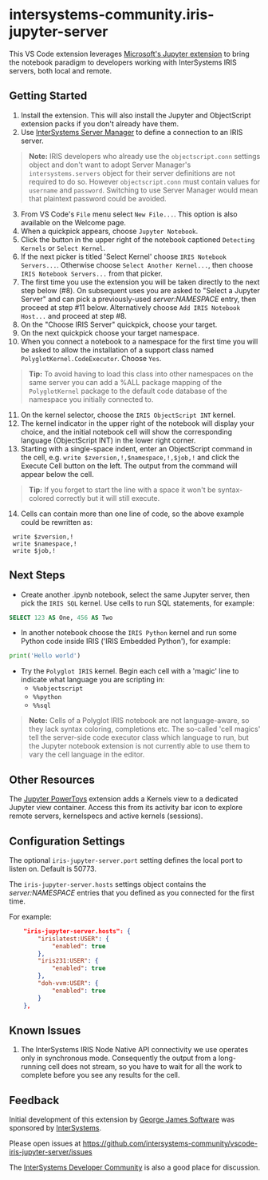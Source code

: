 # intersystems-community.iris-jupyter-server

This VS Code extension leverages [Microsoft's Jupyter extension](https://marketplace.visualstudio.com/items?itemName=ms-toolsai.jupyter) to bring the notebook paradigm to developers working with InterSystems IRIS servers, both local and remote.

## Getting Started

1. Install the extension. This will also install the Jupyter and ObjectScript extension packs if you don't already have them.
2. Use [InterSystems Server Manager](https://marketplace.visualstudio.com/items?itemName=intersystems-community.servermanager) to define a connection to an IRIS server.
> **Note:** IRIS developers who already use the `objectscript.conn` settings object and don't want to adopt Server Manager's `intersystems.servers` object for their server definitions are not required to do so. However `objectscript.conn` must contain values for `username` and `password`. Switching to use Server Manager would mean that plaintext password could be avoided.
3. From VS Code's `File` menu select `New File...`. This option is also available on the Welcome page.
4. When a quickpick appears, choose `Jupyter Notebook`.
5. Click the button in the upper right of the notebook captioned `Detecting Kernels` or `Select Kernel`.
6. If the next picker is titled 'Select Kernel' choose `IRIS Notebook Servers...`. Otherwise choose `Select Another Kernel...`, then choose `IRIS Notebook Servers...` from that picker.
7. The first time you use the extension you will be taken directly to the next step below (#8). On subsequent uses you are asked to "Select a Jupyter Server" and can pick a previously-used _server:NAMESPACE_ entry, then proceed at step #11 below. Alternatively choose `Add IRIS Notebook Host...` and proceed at step #8.
8. On the "Choose IRIS Server" quickpick, choose your target.
9. On the next quickpick choose your target namespace.
10. When you connect a notebook to a namespace for the first time you will be asked to allow the installation of a support class named `PolyglotKernel.CodeExecutor`. Choose `Yes`.
> **Tip:** To avoid having to load this class into other namespaces on the same server you can add a %ALL package mapping of the `PolyglotKernel` package to the default code database of the namespace you initially connected to.
11. On the kernel selector, choose the `IRIS ObjectScript INT` kernel.
12. The kernel indicator in the upper right of the notebook will display your choice, and the initial notebook cell will show the corresponding language (ObjectScript INT) in the lower right corner.
13. Starting with a single-space indent, enter an ObjectScript command in the cell, e.g. `write $zversion,!,$namespace,!,$job,!` and click the Execute Cell button on the left. The output from the command will appear below the cell.
> **Tip:** If you forget to start the line with a space it won't be syntax-colored correctly but it will still execute.
14. Cells can contain more than one line of code, so the above example could be rewritten as:
```objectscript
 write $zversion,!
 write $namespace,!
 write $job,!
``` 

## Next Steps

- Create another .ipynb notebook, select the same Jupyter server, then pick the `IRIS SQL` kernel. Use cells to run SQL statements, for example:
```sql
SELECT 123 AS One, 456 AS Two
```
- In another notebook choose the `IRIS Python` kernel and run some Python code inside IRIS ('IRIS Embedded Python'), for example:
```python
print('Hello world')
```
- Try the `Polyglot IRIS` kernel. Begin each cell with a 'magic' line to indicate what language you are scripting in:
	- `%%objectscript`
	- `%%python`
	- `%%sql`
	
> **Note:** Cells of a Polyglot IRIS notebook are not language-aware, so they lack syntax coloring, completions etc. The so-called 'cell magics' tell the server-side code executor class which language to run, but the Jupyter notebook extension is not currently able to use them to vary the cell language in the editor.

## Other Resources

The [Jupyter PowerToys](https://marketplace.visualstudio.com/items?itemName=ms-toolsai.vscode-jupyter-powertoys) extension adds a Kernels view to a dedicated Jupyter view container. Access this from its activity bar icon to explore remote servers, kernelspecs and active kernels (sessions).

## Configuration Settings
The optional `iris-jupyter-server.port` setting defines the local port to listen on. Default is 50773.

The `iris-jupyter-server.hosts` settings object contains the _server:NAMESPACE_ entries that you defined as you connected for the first time.

For example:

```json
	"iris-jupyter-server.hosts": {
		"irislatest:USER": {
			"enabled": true
		},
		"iris231:USER": {
			"enabled": true
		},
		"doh-vvm:USER": {
			"enabled": true
		}
	},
```

## Known Issues

1. The InterSystems IRIS Node Native API connectivity we use operates only in synchronous mode. Consequently the output from a long-running cell does not stream, so you have to wait for all the work to complete before you see any results for the cell.

## Feedback

Initial development of this extension by [George James Software](https://georgejames.com/) was sponsored by [InterSystems](https://intersystems.com/).

Please open issues at https://github.com/intersystems-community/vscode-iris-jupyter-server/issues

The [InterSystems Developer Community](https://community.intersystems.com/) is also a good place for discussion.
